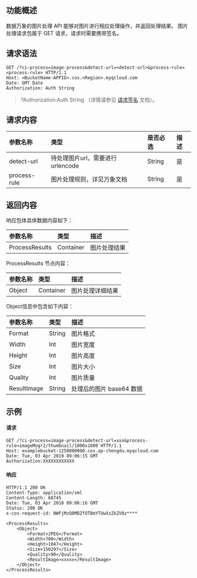 ## 功能概述
数据万象的图片处理 API 能够对图片进行相应处理操作，并返回处理结果。
图片处理请求包属于 GET 请求，请求时需要携带签名。

## 请求语法

```shell
GET /?ci-process=image-process&detect-url=<detect-url>&process-rule=<process-rule> HTTP/1.1
Host: <BucketName-APPID>.cos.<Region>.myqcloud.com
Date: GMT Date
Authorization: Auth String
```


>?Authorization:Auth String （详情请参见 [请求签名](https://cloud.tencent.com/document/product/436/7778) 文档）。

## 请求内容



| 参数名称    | 类型   | 是否必选 | 描述                |
| :---------- | :----- | :--- | :------------------ |
| detect-url | 待处理图片url，需要进行urlencode | String | 是 |
| process-rule | 图片处理规则，详见万象文档 | String | 是 |

## 返回内容

响应包体具体数据内容如下：

| 参数名称          | 类型      | 描述             |
| :---------------- | :-------- | :--------------- |
| ProcessResults | Container | 图片处理结果 |

ProcessResults 节点内容：

| 参数名称 | 类型      | 描述     |
| :------- | :-------- | :------- |
| Object    | Container | 图片处理详细结果 |

Object信息中包含如下内容：

| 参数名称   | 类型   | 描述    |
| :--------- | :----- | :-------|
| Format | String | 图片格式 |
| Width | Int | 图片宽度 |
| Height | Int | 图片高度 |
| Size | Int | 图片大小 |
| Quality | Int | 图片质量 |
| ResultImage | String | 处理后的图片 base64 数据 |

## 示例

#### 请求

```shell
GET /?ci-process=image-process&detect-url=xxx&process-rule=imageMogr2/thumbnail/1000x1000 HTTP/1.1
Host: examplebucket-1250000000.cos.ap-chengdu.myqcloud.com
Date: Tue, 03 Apr 2019 09:06:15 GMT
Authorization:XXXXXXXXXXXX
```

#### 响应

```shell
HTTP/1.1 200 OK
Content-Type: application/xml
Content-Length: 68745
Date: Tue, 03 Apr 2018 09:06:16 GMT
Status: 200 OK
x-cos-request-id: NWFjMzQ0MDZfOTBmYTUwXzZkZV8z****

<ProcessResults>
	<Object>
		<Format>JPEG</Format>
		<Width>700</Width>
		<Height>1047</Height>
		<Size>150297</Size>
		<Quality>90</Quality>
		<ResultImage>xxxxx</ResultImage>
	</Object>
</ProcessResults>
```
